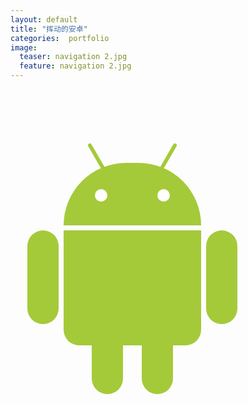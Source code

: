 ```yaml
---
layout: default 
title: "挥动的安卓"
categories:  portfolio
image:
  teaser: navigation 2.jpg
  feature: navigation 2.jpg
---
```

<body>
	<div class="android">
			<div class="head">
				<div class="l_ant"></div>
				<div class="r_ant"></div>
				<div class="l_eye"></div>
				<div class="r_eye"></div>
			</div>
			<div class="body">
				<div class="l_arm"></div>
				<div class="r_arm"></div>
				<div class="l_leg"></div>
				<div class="r_leg"></div>
			</div>
	</div>


<style type="text/css">

div {margin: o; padding: 0;}
div div {background: #A4CA39; position: relative;}

.android{
	height: 404px; width: 334px;
	margin: 100px auto;
	
}
.head{
	width: 220px; height: 100px;
	top: 32px;
	
	border-radius: 110px 110px 0 0;
	-moz-border-radius: 110px 110px 0 0;
	-webkit-border-radius: 110px 110px 0 0;
	
	-webkit-transition: all 0.1s ease-in;
}
.l_eye, .r_eye {
	background: #fff;
	width: 20px; height: 20px;
	position: absolute; top: 42px;
	
	border-radius: 10px;
	-moz-border-radius: 10px;
	-webkit-border-radius: 10px;
}
.l_eye {left: 50px;}
.r_eye {right: 50px;}

.l_ant, .r_ant{
	width: 6px; height: 50px;
	position: absolute; top: -34px;
	
	border-radius: 3px;
	-webkit-border-radius: 3px;
	-moz-border-radius: 3px;
}
.l_ant {
	left: 50px;
	transform: rotate(-30deg);
	-webkit-transform: rotate(-30deg);
	-moz-transform: rotate(-30deg);
}
.r_ant {
	right: 50px;
	transform: rotate(30deg);
	-webkit-transform: rotate(30deg);
	-moz-transform: rotate(30deg);
}

.body{
	width: 220px; height: 184px;
	top: 40px;
	
	border-radius: 0 0 25px 25px;
	-webkit-border-radius: 0 0 25px 25px;
	-moz-border-radius: 0 0 25px 25px;
}

.l_arm, .r_arm, .l_leg, .r_leg {
	width: 50px; position: absolute;
	-webkit-transition: all 0.1s ease-in;
}
.l_arm, .r_arm {
	height: 150px;
	border-radius: 25px;
	-moz-border-radius: 25px;
	-webkit-border-radius: 25px;
}
.l_leg, .r_leg {
	height: 80px; top: 182px;
	border-radius: 0 0 25px 25px;
	-moz-border-radius: 0 0 25px 25px;
	-webkit-border-radius: 0 0 25px 25px;
}
.l_arm {left: -58px;}
.r_arm {right: -58px;}
.l_leg {left: 45px;}
.r_leg {right: 45px;}

.head:hover {
	-webkit-transform: rotate(-5deg) translate(-4px, -8px);
	-transform: rotate(-5deg) translate(-4px, -8px);
	-moz-transform: rotate(-5deg) translate(-4px, -8px);
}
.l_arm:hover{
	-webkit-transform: rotate(15deg) translate(-14px, 0);
	-transform: rotate(15deg) translate(-14px, 0);
	-moz-transform: rotate(15deg) translate(-14px, 0);
}
.r_arm:hover{
	-webkit-transform: rotate(-30deg) translate(30px, 0);
	-transform: rotate(-30deg) translate(30px, 0);
	-moz-transform: rotate(-30deg) translate(30px, 0);
}
</style>
</body>